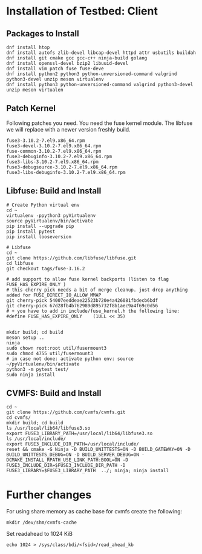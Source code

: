 # Installation of Testbed: Client

## Packages to Install
```
dnf install htop
dnf install autofs zlib-devel libcap-devel httpd attr usbutils buildah
dnf install git cmake gcc gcc-c++ ninja-build golang
dnf install openssl-devel bzip2 libuuid-devel
dnf install vim patch fuse fuse-deve
dnf install python2 python3 python-unversioned-command valgrind python3-devel unzip meson virtualenv
dnf install python3 python-unversioned-command valgrind python3-devel unzip meson virtualen
```

## Patch Kernel
Following patches you need. You need the fuse kernel module. The libfuse we will
replace with a newer version freshly build.
```
fuse3-3.10.2-7.el9.x86_64.rpm
fuse3-devel-3.10.2-7.el9.x86_64.rpm
fuse-common-3.10.2-7.el9.x86_64.rpm
fuse3-debuginfo-3.10.2-7.el9.x86_64.rpm
fuse3-libs-3.10.2-7.el9.x86_64.rpm
fuse3-debugsource-3.10.2-7.el9.x86_64.rpm
fuse3-libs-debuginfo-3.10.2-7.el9.x86_64.rpm
```

## Libfuse: Build and Install
```
# Create Python virtual env
cd ~
virtualenv -ppython3 pyVirtualenv
source pyVirtualenv/bin/activate
pip install --upgrade pip
pip install pytest
pip install looseversion
```

```
# Libfuse
cd ~
git clone https://github.com/libfuse/libfuse.git
cd libfuse
git checkout tags/fuse-3.16.2

# add support to allow fuse kernel backports (listen to flag FUSE_HAS_EXPIRE_ONLY )
# this cherry pick needs a bit of merge cleanup. just drop anything added for FUSE_DIRECT_IO_ALLOW_MMAP
git cherry-pick 54007eeddeae22523b720e4a426081fbdecb6bdf
git cherry-pick 67d28fb4b762989d895732f8b1aec9a4f69c0d56
# + you have to add in include/fuse_kernel.h the following line:
#define FUSE_HAS_EXPIRE_ONLY    (1ULL << 35)


mkdir build; cd build
meson setup ..
ninja
sudo chown root:root util/fusermount3
sudo chmod 4755 util/fusermount3
# in case not done: activate python env: source ~/pyVirtualenv/bin/activate
python3 -m pytest test/
sudo ninja install
```

## CVMFS: Build and Install

```
cd ~
git clone https://github.com/cvmfs/cvmfs.git
cd cvmfs/
mkdir build; cd build
ls /usr/local/lib64/libfuse3.so
export FUSE3_LIBRARY_PATH=/usr/local/lib64/libfuse3.so
ls /usr/local/include/
export FUSE3_INCLUDE_DIR_PATH=/usr/local/include/
reset && cmake -G Ninja -D BUILD_UNITTESTS=ON -D BUILD_GATEWAY=ON -D BUILD_UNITTESTS_DEBUG=ON -D BUILD_SERVER_DEBUG=ON -DCMAKE_INSTALL_RPATH_USE_LINK_PATH:BOOL=ON -D FUSE3_INCLUDE_DIR=$FUSE3_INCLUDE_DIR_PATH -D FUSE3_LIBRARY=$FUSE3_LIBRARY_PATH  ../; ninja; ninja install
```

# Further changes
For using share memory as cache base for cvmfs create the following:
```
mkdir /dev/shm/cvmfs-cache
```

Set readahead to 1024 KiB
```
echo 1024 > /sys/class/bdi/<fsid>/read_ahead_kb
```